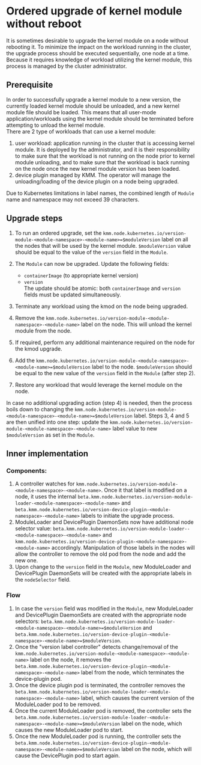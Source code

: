# Ordered upgrade of kernel module without reboot

It is sometimes desirable to upgrade the kernel module on a node without rebooting it.
To minimize the impact on the workload running in the cluster, the upgrade process should be executed sequentially, one
node at a time.  
Because it requires knowledge of workload utilizing the kernel module, this process is managed by the cluster
administrator.

## Prerequisite

In order to successfully upgrade a kernel module to a new version, the currently loaded kernel module should be
unloaded, and a new kernel module file should be loaded.
This means that all user-mode application/workloads using the kernel module should be terminated before attempting to
unload the kernel module.  
There are 2 type of workloads that can use a kernel module:
1. user workload: application running in the cluster that is accessing kernel module.
   It is deployed by the administrator, and it is their responsibility to make sure that the workload is not running on
   the node prior to kernel module unloading, and to make sure that the workload is back running on the node once the
   new kernel module version has been loaded.
2. device plugin managed by KMM.
   The operator will manage the unloading/loading of the device plugin on a node being upgraded.

Due to Kubernetes limitations in label names, the combined length of `Module` name and namespace may not exceed 39
characters.

## Upgrade steps

1. To run an ordered upgrade, set the
   `kmm.node.kubernetes.io/version-module-<module-namespace>-<module-name>=$moduleVersion` label on all the nodes that
   will be used by the kernel module.
   `$moduleVersion` value should be equal to the value of the `version` field in the `Module`. 
2. The `Module` can now be upgraded.
   Update the following fields:
     - `containerImage` (to appropriate kernel version)
     - `version`  
   The update should be atomic: both `containerImage` and `version` fields must be updated simultaneously.

3. Terminate any workload using the kmod on the node being upgraded.
4. Remove the `kmm.node.kubernetes.io/version-module-<module-namespace>-<module-name>` label on the node.
   This will unload the kernel module from the node.
5. If required, perform any additional maintenance required on the node for the kmod upgrade.
6. Add the `kmm.node.kubernetes.io/version-module-<module-namespace>-<module-name>=$moduleVersion` label to the node.
   `$moduleVersion` should be equal to the new value of the `version` field in the `Module` (after step 2).
7. Restore any workload that would leverage the kernel module on the node.

In case no additional upgrading action (step 4) is needed, then the process boils down to changing the
`kmm.node.kubernetes.io/version-module-<module-namespace>-<module-name>=$moduleVersion` label.
Steps 3, 4 and 5 are then unified into one step: update the
`kmm.node.kubernetes.io/version-module-<module-namespace>-<module-name>` label value to new `$moduleVersion` as set in
the `Module`.

## Inner implementation

### Components:

1. A controller watches for `kmm.node.kubernetes.io/version-module-<module-namespace>-<module-name>`.
   Once it that label is modified on a node, it uses the internal
   `beta.kmm.node.kubernetes.io/version-module-loader-<module-namespace>-<module-name>` and
   `beta.kmm.node.kubernetes.io/version-device-plugin-<module-namespace>-<module-name>` labels to initiate the upgrade
   process.
2. ModuleLoader and DevicePlugin DaemonSets now have additional node selector value:
  `beta.kmm.node.kubernetes.io/version-module-loader--<module-namespace>-<module-name>`
   and `kmm.node.kubernetes.io/version-device-plugin-<module-namespace>-<module-name>` accordingly.
   Manipulation of those labels in the nodes will allow the controller to remove the old pod from the node and add the
   new one.
3. Upon change to the `version` field in the `Module`, new ModuleLoader and DevicePlugin DaemonSets will be created with
   the appropriate labels in the `nodeSelector` field.

### Flow

1. In case the `version` field was modified in the `Module`, new ModuleLoader and DevicePlugin DaemonSets are created
   with the appropriate node selectors:
   `beta.kmm.node.kubernetes.io/version-module-loader-<module-namespace>-<module-name>=$moduleVersion` and 
   `beta.kmm.node.kubernetes.io/version-device-plugin-<module-namespace>-<module-name>=$moduleVersion`.
2. Once the "version label controller" detects change/removal of the
   `kmm.node.kubernetes.io/version-module-<module-namespace>-<module-name>` label on the node,
   it removes the `beta.kmm.node.kubernetes.io/version-device-plugin-<module-namespace>-<module-name>` label from the
   node, which terminates the device-plugin pod.
3. Once the device plugin pod is terminated, the controller removes the
   `beta.kmm.node.kubernetes.io/version-module-loader-<module-namespace>-<module-name>` label, which causes the current
   version of the ModuleLoader pod to be removed.
4. Once the current ModuleLoader pod is removed, the controller sets the
   `beta.kmm.node.kubernetes.io/version-module-loader-<module-namespace>-<module-name>=$moduleVersion` label on the
   node, which causes the new ModuleLoader pod to start.
5. Once the new ModuleLoader pod is running, the controller sets the
   `beta.kmm.node.kubernetes.io/version-device-plugin-<module-namespace>-<module-name>=$moduleVersion` label on the
   node, which will cause the DevicePlugin pod to start again.

